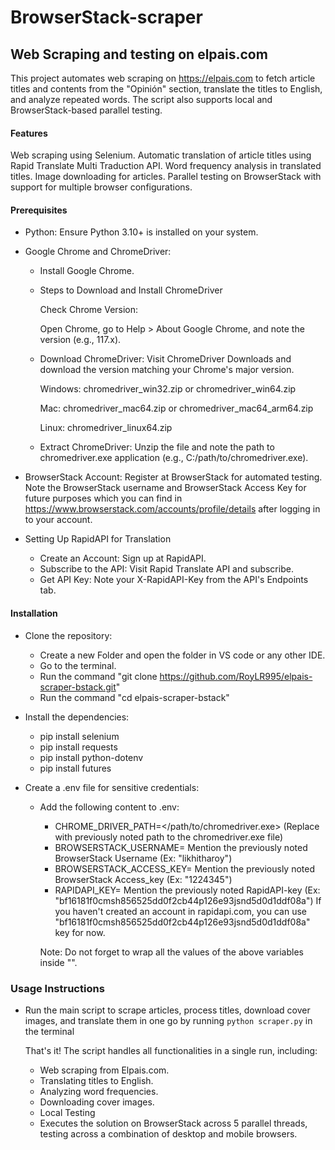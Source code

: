 # BrowserStack-scraper
## Web Scraping and testing on elpais.com

This project automates web scraping on https://elpais.com to fetch article titles and contents from the "Opinión" section, translate the titles to English, and analyze repeated words. The script also supports local and BrowserStack-based parallel testing.

#### Features
Web scraping using Selenium.
Automatic translation of article titles using Rapid Translate Multi Traduction API.
Word frequency analysis in translated titles.
Image downloading for articles.
Parallel testing on BrowserStack with support for multiple browser configurations.

#### Prerequisites
* Python:
  Ensure Python 3.10+ is installed on your system.
* Google Chrome and ChromeDriver:
  * Install Google Chrome.
  * Steps to Download and Install ChromeDriver

    Check Chrome Version:

    Open Chrome, go to Help > About Google Chrome, and note the version (e.g., 117.x).
  * Download ChromeDriver:
    Visit ChromeDriver Downloads and download the version matching your Chrome's major version.

    Windows: chromedriver_win32.zip or chromedriver_win64.zip

    Mac: chromedriver_mac64.zip or chromedriver_mac64_arm64.zip

    Linux: chromedriver_linux64.zip
  * Extract ChromeDriver:
    Unzip the file and note the path to chromedriver.exe application (e.g., C:/path/to/chromedriver.exe).

* BrowserStack Account: Register at BrowserStack for automated testing.
  Note the BrowserStack username and BrowserStack Access Key for future purposes which you can find in https://www.browserstack.com/accounts/profile/details after logging in to your account.

* Setting Up RapidAPI for Translation
  * Create an Account: Sign up at RapidAPI.
  * Subscribe to the API: Visit Rapid Translate API and subscribe.
  * Get API Key: Note your X-RapidAPI-Key from the API's Endpoints tab.


#### Installation

* Clone the repository:
  * Create a new Folder and open the folder in VS code or any other IDE.
  * Go to the terminal.   
  * Run the command "git clone https://github.com/RoyLR995/elpais-scraper-bstack.git"
  * Run the command "cd elpais-scraper-bstack"

* Install the dependencies:
  * pip install selenium
  * pip install requests
  * pip install python-dotenv
  * pip install futures
    
* Create a .env file for sensitive credentials:
  * Add the following content to .env:
    * CHROME_DRIVER_PATH=</path/to/chromedriver.exe> (Replace with previously noted path to the chromedriver.exe file)
    * BROWSERSTACK_USERNAME= Mention the previously noted BrowserStack Username (Ex: "likhitharoy")
    * BROWSERSTACK_ACCESS_KEY= Mention the previously noted BrowserStack Access_key (Ex: "1224345")
    * RAPIDAPI_KEY= Mention the previously noted RapidAPI-key (Ex: "bf16181f0cmsh856525dd0f2cb44p126e93jsnd5d0d1ddf08a")
      If you haven't created an account in rapidapi.com, you can use "bf16181f0cmsh856525dd0f2cb44p126e93jsnd5d0d1ddf08a" key for now.

    Note: Do not forget to wrap all the values of the above variables inside "".

### Usage Instructions
* Run the main script to scrape articles, process titles, download cover images, and translate them in one go by running ```python scraper.py``` in the terminal

  That's it! The script handles all functionalities in a single run, including:

  * Web scraping from Elpais.com.
  * Translating titles to English.
  * Analyzing word frequencies.
  * Downloading cover images.
  * Local Testing
  * Executes the solution on BrowserStack across 5 parallel threads, testing across a combination of desktop and mobile browsers.
